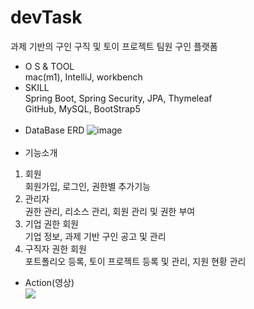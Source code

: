 # devTask
과제 기반의 구인 구직 및 토이 프로젝트 팀원 구인 플랫폼
* O S & TOOL<br>
mac(m1), IntelliJ, workbench
* SKILL<br>
Spring Boot, Spring Security, JPA, Thymeleaf<br>
GitHub, MySQL, BootStrap5
<br><br>
* DataBase ERD
  ![image](https://user-images.githubusercontent.com/48978983/155384511-79b29c2e-d6c0-4062-b7e9-2a17728602db.png)
<br><br>
* 기능소개
1. 회원<br>
회원가입, 로그인, 권한별 추가기능
2. 관리자<br>
권한 관리, 리소스 관리, 회원 관리 및 권한 부여
3. 기업 권한 회원<br>
기업 정보, 과제 기반 구인 공고 및 관리
4. 구직자 권한 회원<br>
포트폴리오 등록, 토이 프로젝트 등록 및 관리, 지원 현황 관리<br>
* Action(영상)<br>
  [![](https://img.youtube.com/vi/43thU_OAXVA/0.jpg)](https://youtu.be/43thU_OAXVA)